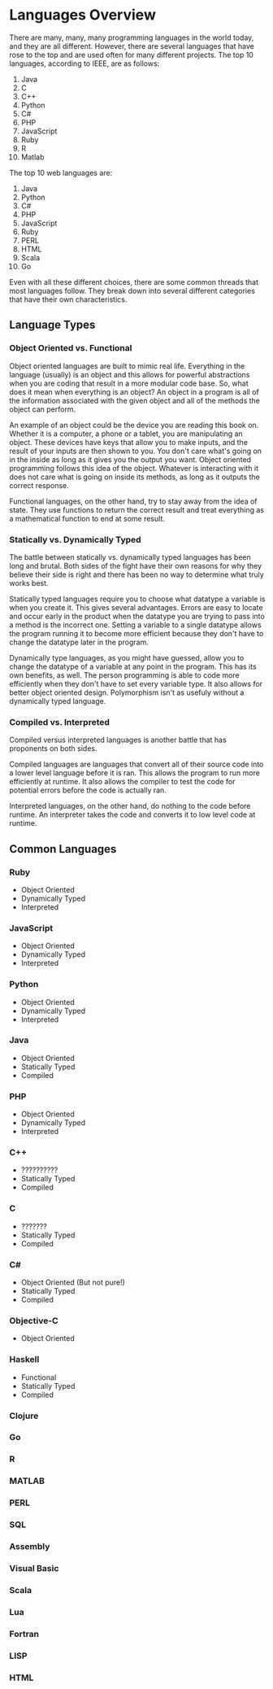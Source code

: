 # Languages Overview

There are many, many, many programming languages in the world today, and they are all different. However, there are several languages that have rose to the top and are used often for many different projects. The top 10 languages, according to IEEE, are as follows:
1. Java
2. C
3. C++
4. Python
5. C#
6. PHP
7. JavaScript
8. Ruby
9. R
10. Matlab

The top 10 web languages are:
1. Java
2. Python
3. C#
4. PHP
5. JavaScript
6. Ruby
7. PERL
8. HTML
9. Scala
10. Go

Even with all these different choices, there are some common threads that most languages follow. They break down into several different categories that have their own characteristics. 

## Language Types

### Object Oriented vs. Functional

Object oriented languages are built to mimic real life. Everything in the language (usually) is an object and this allows for powerful abstractions when you are coding that result in a more modular code base. So, what does it mean when everything is an object? An object in a program is all of the information associated with the given object and all of the methods the object can perform.

An example of an object could be the device you are reading this book on. Whether it is a computer, a phone or a tablet, you are manipulating an object. These devices have keys that allow you to make inputs, and the result of your inputs are then shown to you. You don't care what's going on in the inside as long as it gives you the output you want. Object oriented programming follows this idea of the object. Whatever is interacting with it does not care what is going on inside its methods, as long as it outputs the correct response.

Functional languages, on the other hand, try to stay away from the idea of state. They use functions to return the correct result and treat everything as a mathematical function to end at some result.

### Statically vs. Dynamically Typed

The battle between statically vs. dynamically typed languages has been long and brutal. Both sides of the fight have their own reasons for why they believe their side is right and there has been no way to determine what truly works best.

Statically typed languages require you to choose what datatype a variable is when you create it. This gives several advantages. Errors are easy to locate and occur early in the product when the datatype you are trying to pass into a method is the incorrect one. Setting a variable to a single datatype allows the program running it to become more efficient because they don't have to change the datatype later in the program.

Dynamically type languages, as you might have guessed, allow you to change the datatype of a variable at any point in the program. This has its own benefits, as well. The person programming is able to code more efficiently when they don't have to set every variable type. It also allows for better object oriented design. Polymorphism isn't as usefuly without a dynamically typed language.

### Compiled vs. Interpreted

Compiled versus interpreted languages is another battle that has proponents on both sides.

Compiled languages are languages that convert all of their source code into a lower level language before it is ran. This allows the program to run more efficiently at runtime. It also allows the compiler to test the code for potential errors before the code is actually ran.

Interpreted languages, on the other hand, do nothing to the code before runtime. An interpreter takes the code and converts it to low level code at runtime.

###

## Common Languages

### Ruby

* Object Oriented
* Dynamically Typed
* Interpreted

### JavaScript

* Object Oriented
* Dynamically Typed
* Interpreted

### Python

* Object Oriented
* Dynamically Typed
* Interpreted

### Java

* Object Oriented
* Statically Typed
* Compiled

### PHP

* Object Oriented
* Dynamically Typed
* Interpreted

### C++

* ??????????
* Statically Typed
* Compiled

### C

* ???????
* Statically Typed
* Compiled

### C#

* Object Oriented (But not pure!)
* Statically Typed
* Compiled

### Objective-C

* Object Oriented

### Haskell

* Functional
* Statically Typed
* Compiled

### Clojure

### Go

### R

### MATLAB

### PERL

### SQL

### Assembly

### Visual Basic

### Scala

### Lua

### Fortran

### LISP

### HTML
